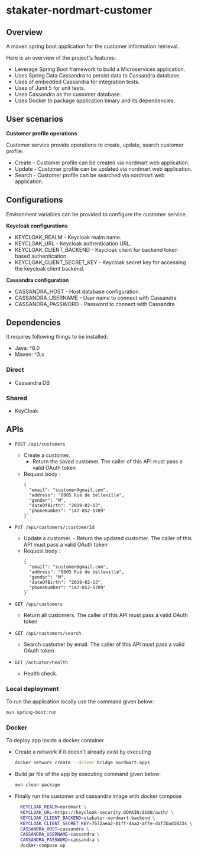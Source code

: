 # stakater-nordmart-customer

## Overview

A maven spring boot application for the customer information retrieval.

Here is an overview of the project's features:

- Leverage Spring Boot framework to build a Microservices application.
- Uses Spring Data Cassandra to persist data to Cassandra database.
- Uses of embedded Cassandra for integration tests.
- Uses of Junit 5 for unit tests.
- Uses Cassandra as the customer database.
- Uses Docker to package application binary and its dependencies.

## User scenarios

**Customer profile operations**

Customer service provide operations to create, update, search customer profile: 
* Create - Customer profile can be created via nordmart web application.
* Update - Customer profile can be updated via nordmart web application.
* Search - Customer profile can be searched via nordmart web application.

## Configurations

Environment variables can be provided to configure the customer service.

**Keycloak configurations**
* KEYCLOAK_REALM - Keycloak realm name.
* KEYCLOAK_URL - Keycloak authentication URL.
* KEYCLOAK_CLIENT_BACKEND - Keycloak client for backend token based authentication.
* KEYCLOAK_CLIENT_SECRET_KEY - Keycloak secret key for accessing the keycloak client backend.

**Cassandra configuration**
* CASSANDRA_HOST - Host database configuration.
* CASSANDRA_USERNAME - User name to connect with Cassandra
* CASSANDRA_PASSWORD - Password to connect with Cassandra

## Dependencies

It requires following things to be installed:
* Java: ^8.0
* Maven: ^3.x

### Direct
* Cassandra DB

### Shared
* KeyCloak

## APIs

- `POST /api/customers`
    - Create a customer. 
        - Return the saved customer.  The caller of this API must pass a valid OAuth token
    - Request body :
        ```
        {
          "email": "customer@gmail.com",
          "address": "8005 Rue de belleville",
          "gender": "M",
          "dateOfBirth": "2019-02-13",
          "phoneNumber": "147-852-5789"
        }`
        
- `PUT /api/customers/:customerId`
    - Update a customer. - Return the updated customer.  The caller of this API must pass a valid OAuth token
    - Request body :
        ```
        {
          "email": "customer@gmail.com",
          "address": "8005 Rue de belleville",
          "gender": "M",
          "dateOfBirth": "2019-02-13",
          "phoneNumber": "147-852-5789"
        }`
        
- `GET /api/customers`
    - Return all customers. The caller of this API must pass a valid OAuth token
    
- `GET /api/customers/search`
    - Search customer by email. The caller of this API must pass a valid OAuth token

- `GET /actuator/health`
    - Health check.

### Local deployment

To run the application locally use the command given below:

```bash
mvn spring-boot:run
```

### Docker

To deploy app inside a docker container

* Create a network if it doesn't already exist by executing

  ```bash
  docker network create --driver bridge nordmart-apps
  ```

* Build jar file of the app by executing command given below:

  ```bash
  mvn clean package
  ```

* Finally run the customer and cassandra image with docker compose

  ```bash
    KEYCLOAK_REALM=nordmart \
    KEYCLOAK_URL=https://keycloak-security.DOMAIN:8180/auth/ \
    KEYCLOAK_CLIENT_BACKEND=stakater-nordmart-backend \
    KEYCLOAK_CLIENT_SECRET_KEY=7672aea2-81ff-4aa2-affe-daf3bad10334 \
    CASSANDRA_HOST=cassandra \
    CASSANDRA_USERNAME=cassandra \
    CASSANDRA_PASSWORD=cassandra \
    docker-compose up
  ```